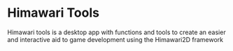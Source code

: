 # Himawari Tools

Himawari tools is a desktop app with functions and tools to create an easier and interactive aid to game development using the Himawari2D framework
